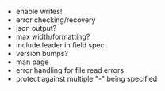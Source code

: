 * enable writes!
* error checking/recovery
* json output?
* max width/formatting?
* include leader in field spec
* version bumps?
* man page
* error handling for file read errors
* protect against multiple "-" being specified
